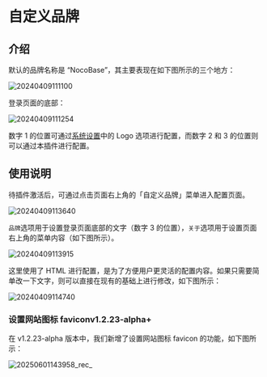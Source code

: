 # 自定义品牌

<PluginInfo licenseBundled="standard" name="custom-brand"></PluginInfo>

## 介绍

默认的品牌名称是 “NocoBase”，其主要表现在如下图所示的三个地方：

![20240409111100](https://static-docs.nocobase.com/20240409111100.png)

登录页面的底部：

![20240409111254](https://static-docs.nocobase.com/20240409111254.png)

数字 1 的位置可通过[系统设置](/system-settings/)中的 Logo 选项进行配置，而数字 2 和 3 的位置则可以通过本插件进行配置。

## 使用说明

待插件激活后，可通过点击页面右上角的「自定义品牌」菜单进入配置页面。

![20240409113640](https://static-docs.nocobase.com/20240409113640.png)

`品牌`选项用于设置登录页面底部的文字（数字 3 的位置），`关于`选项用于设置页面右上角的菜单内容（如下图所示）。

![20240409113915](https://static-docs.nocobase.com/20240409113915.png)

这里使用了 HTML 进行配置，是为了方便用户更灵活的配置内容。如果只需要简单改一下文字，则可以直接在现有的基础上进行修改，如下图所示：

![20240409114740](https://static-docs.nocobase.com/20240409114740.png)

### 设置网站图标 favicon<Badge>v1.2.23-alpha+</Badge>

在 v1.2.23-alpha 版本中，我们新增了设置网站图标 favicon 的功能，如下图所示：

![20250601143958_rec_](https://static-docs.nocobase.com/20250601143958_rec_.gif)
